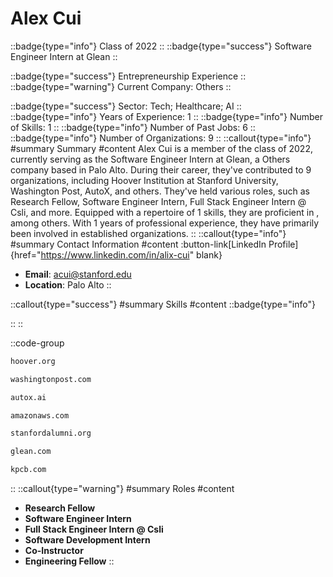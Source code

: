 # Alex Cui
::badge{type="info"}
Class of 2022
::
::badge{type="success"}
Software Engineer Intern at Glean
::

::badge{type="success"}
Entrepreneurship Experience
::
::badge{type="warning"}
Current Company: Others
::

::badge{type="success"}
Sector: Tech; Healthcare; AI
::
::badge{type="info"}
Years of Experience: 1
::
::badge{type="info"}
Number of Skills: 1
::
::badge{type="info"}
Number of Past Jobs: 6
::
::badge{type="info"}
Number of Organizations: 9
::
::callout{type="info"}
#summary
Summary
#content
Alex Cui is a member of the class of 2022, currently serving as the Software Engineer Intern at Glean, a Others company based in Palo Alto. During their career, they've contributed to 9 organizations, including Hoover Institution at Stanford University, Washington Post, AutoX, and others. They've held various roles, such as Research Fellow, Software Engineer Intern, Full Stack Engineer Intern @ Csli, and more. Equipped with a repertoire of 1 skills, they are proficient in , among others.  With 1 years of professional experience, they have primarily been involved in established organizations.
::
::callout{type="info"}
#summary
Contact Information
#content
:button-link[LinkedIn Profile]{href="https://www.linkedin.com/in/alix-cui" blank}
- **Email**: acui@stanford.edu
- **Location**: Palo Alto
::

::callout{type="success"}
#summary
Skills
#content
::badge{type="info"}

::
::

::code-group
```bash [Hoover Institution at Stanford University]
hoover.org
```
```bash [Washington Post]
washingtonpost.com
```
```bash [AutoX]
autox.ai
```
```bash [Amazon Web Services]
amazonaws.com
```
```bash [Standford Alumni]
stanfordalumni.org
```
```bash [Glean]
glean.com
```
```bash [Kleiner Perkins Caufield & Byers]
kpcb.com
```
::
::callout{type="warning"}
#summary
Roles
#content
- **Research Fellow**
- **Software Engineer Intern**
- **Full Stack Engineer Intern @ Csli**
- **Software Development Intern**
- **Co-Instructor**
- **Engineering Fellow**
::


